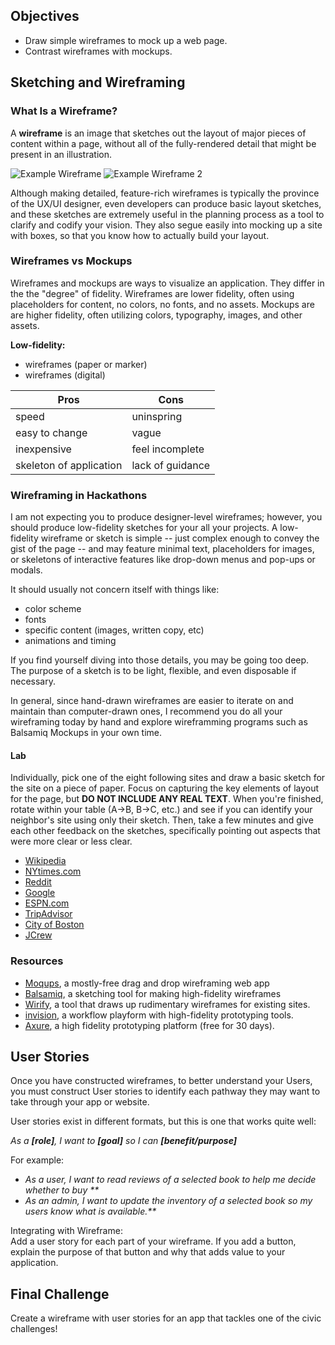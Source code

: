 ## Objectives
-   Draw simple wireframes to mock up a web page.
-   Contrast wireframes with mockups.

## Sketching and Wireframing

### What Is a Wireframe?

A **wireframe** is an image that sketches out the layout of major pieces of content within a page, without all of the fully-rendered detail that might be present in an illustration.

![Example Wireframe](https://upload.wikimedia.org/wikipedia/commons/4/47/Profilewireframe.png)
![Example Wireframe 2](https://17404-presscdn-0-71-pagely.netdna-ssl.com/studio/wp-content/uploads/2014/04/UXPin-.png)

Although making detailed, feature-rich wireframes is typically the province of the UX/UI designer, even developers can produce basic layout sketches, and these sketches are extremely useful in the planning process as a tool to clarify and codify your vision. They also segue easily into mocking up a site with boxes, so that you know how to actually build your layout.

### Wireframes vs Mockups
Wireframes and mockups are ways to visualize an application. They differ in the the "degree" of fidelity.  Wireframes are lower fidelity, often using placeholders for content, no colors, no fonts, and no assets.  Mockups are are higher fidelity, often utilizing colors, typography, images, and other assets.

**Low-fidelity:**
- wireframes (paper or marker)
- wireframes (digital)

| Pros  |  Cons  |
| ------|----|
| speed | uninspring |
| easy to change | vague |
| inexpensive | feel incomplete |
| skeleton of application | lack of guidance |


### Wireframing in Hackathons

I am not expecting you to produce designer-level wireframes; however, you should produce low-fidelity sketches for your all your projects. A low-fidelity wireframe or sketch is simple -- just complex enough to convey the gist of the page -- and may feature minimal text, placeholders for images, or skeletons of interactive features like drop-down menus and pop-ups or modals.

It should usually not concern itself with things like:
*   color scheme
*   fonts
*   specific content (images, written copy, etc)
*   animations and timing

If you find yourself diving into those details, you may be going too deep. The purpose of a sketch is to be light, flexible, and even disposable if necessary.

In general, since hand-drawn wireframes are easier to iterate on and maintain than computer-drawn ones, I recommend you do all your wireframing today by hand and explore wireframming programs such as Balsamiq Mockups in your own time.

#### Lab

Individually, pick one of the eight following sites and draw a basic sketch for the site on a piece of paper. Focus on capturing the key elements of layout for the page, but **DO NOT INCLUDE ANY REAL TEXT**. When you're finished, rotate within your table (A->B, B->C, etc.) and see if you can identify your neighbor's site using only their sketch. Then, take a few minutes and give each other feedback on the sketches, specifically pointing out aspects that were more clear or less clear.

*   [Wikipedia](https://en.wikipedia.org)
*   [NYtimes.com](http://www.nytimes.com/)
*   [Reddit](https://www.reddit.com/)
*   [Google](https://www.google.com/)
*   [ESPN.com](http://espn.go.com/)
*   [TripAdvisor](http://www.tripadvisor.com/)
*   [City of Boston](http://www.cityofboston.gov/)
*   [JCrew](https://www.jcrew.com/index.jsp)

### Resources

*   [Moqups](https://moqups.com/), a mostly-free drag and drop wireframing web app
*   [Balsamiq](https://balsamiq.com/), a sketching tool for making high-fidelity wireframes
*   [Wirify](http://www.wirify.com/), a tool that draws up rudimentary wireframes for existing sites.
*   [invision](https://www.invisionapp.com/), a workflow playform with high-fidelity prototyping tools.
*   [Axure](https://www.axure.com/), a high fidelity prototyping platform (free for 30 days).

## User Stories

Once you have constructed wireframes, to better understand your Users, you must construct User stories to identify each pathway they may want to take through your app or website.

User stories exist in different formats, but this is one that works quite well:

_As a **[role]**, I want to **[goal]** so I can **[benefit/purpose]**_

For example:

- _As a user, I want to read reviews of a selected book to help me decide whether to buy **_
- _As an admin, I want to update the inventory of a selected book so my users know what is available.**_

Integrating with Wireframe:  </br>
Add a user story for each part of your wireframe. If you add a button, explain the purpose of that button and why that adds value to your application.


## Final Challenge
Create a wireframe with user stories for an app that tackles one of the civic challenges!
